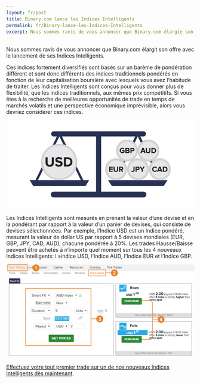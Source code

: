 ```yaml
---
layout: fr/post
title: Binary.com lance les Indices Intelligents
permalink: fr/Binary-lance-les-Indices-Intelligents
excerpt: Nous sommes ravis de vous annoncer que Binary.com élargie son offre avec le lancement de ses Indices Intelligents.
---
```


Nous sommes ravis de vous annoncer que Binary.com élargit son offre avec le lancement de ses Indices Intelligents.


Ces indices fortement diversifiés sont basés sur un barème de pondération différent et sont donc différents des indices traditionnels pondérés en fonction de leur capitalisation boursière avec lesquels vous avez l’habitude de traiter. Les Indices Intelligents sont conçus pour vous donner plus de flexibilité, que les indices traditionnels, aux mêmes prix compétitifs. Si vous êtes à la recherche de meilleures opportunités de trade en temps de marchés volatils et une perspective économique imprévisible, alors vous devriez considérer ces indices.

![](post_images/6814221_orig.jpg)

Les Indices Intelligents sont mesurés en prenant la valeur d’une devise et en la pondérant par rapport à la valeur d’un panier de devises, qui consiste de devises sélectionnées. Par exemple, l’Indice USD est un Indice pondéré, mesurant la valeur de dollar US par rapport à 5 devises mondiales (EUR, GBP, JPY, CAD, AUD), chacune pondérée à 20%. Les trades Hausse/Baisse peuvent être achetés à n’importe quel moment sur tous les 4 nouveaux Indices Intelligents: l »indice USD, l’Indice AUD, l’Indice EUR et l’Indice GBP.

[![](post_images/2049047.jpg)](https://www.binary.com/c/trade.cgi?market=smarties&time=5t&form_name=risefall&expiry_&amount_&H=S0P&currency=USD&underlying_symbol=WLDAUD&amount=2&date_&&l=FR?utm_medium=social&utm_source=blog&utm_content=whatsnew)

[Effectuez votre tout premier trade sur un de nos nouveaux Indices Intelligents dès maintenant](https://www.binary.com/c/trade.cgi?market=smarties&time=5t&form_name=risefall&expiry_&amount_&H=S0P&currency=USD&underlying_symbol=WLDAUD&amount=2&date_&&l=FR?utm_medium=social&utm_source=blog&utm_content=whatsnew).